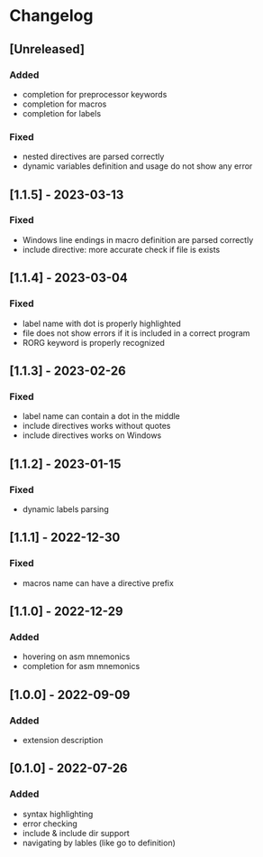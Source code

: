 # Changelog

## [Unreleased]

### Added

- completion for preprocessor keywords
- completion for macros
- completion for labels

### Fixed

- nested directives are parsed correctly
- dynamic variables definition and usage do not show any error

## [1.1.5] - 2023-03-13

### Fixed

- Windows line endings in macro definition are parsed correctly
- include directive: more accurate check if file is exists

## [1.1.4] - 2023-03-04

### Fixed

- label name with dot is properly highlighted
- file does not show errors if it is included in a correct program
- RORG keyword is properly recognized

## [1.1.3] - 2023-02-26

### Fixed
- label name can contain a dot in the middle
- include directives works without quotes
- include directives works on Windows

## [1.1.2] - 2023-01-15

### Fixed
- dynamic labels parsing

## [1.1.1] - 2022-12-30
### Fixed
- macros name can have a directive prefix

## [1.1.0] - 2022-12-29
### Added
- hovering on asm mnemonics
- completion for asm mnemonics

## [1.0.0] - 2022-09-09
### Added
- extension description

## [0.1.0] - 2022-07-26
### Added
- syntax highlighting
- error checking
- include & include dir support
- navigating by lables (like go to definition)
